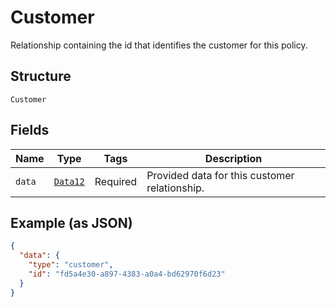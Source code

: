 
# Customer

Relationship containing the id that identifies the customer for this policy.

## Structure

`Customer`

## Fields

| Name | Type | Tags | Description |
|  --- | --- | --- | --- |
| `data` | [`Data12`](../../doc/models/data-12.md) | Required | Provided data for this customer relationship. |

## Example (as JSON)

```json
{
  "data": {
    "type": "customer",
    "id": "fd5a4e30-a897-4383-a0a4-bd62970f6d23"
  }
}
```

